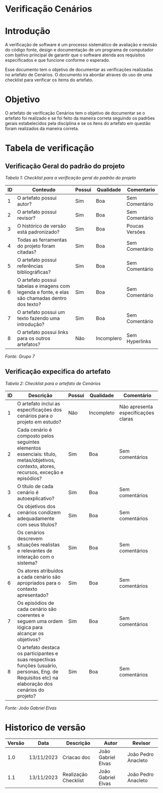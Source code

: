 # Verificação Cenários

# Introdução
A verificação de software é um processo sistemático de avaliação e revisão do código fonte, design e documentação de um programa de computador com bjetivo principal de garantir que o software atenda aos requisitos especificados e que funcione conforme o esperado. 

Esse documento tem o objetivo de documentar as verificações realizadas no artefato de Cenários. O documento ira abordar atraves do uso de uma checklist para verificar os items do artefato.

# Objetivo

O artefato de verificação Cenários tem o objetivo de documentar se o artefato foi realizado e se foi feito da maneira correta seguindo os padrões gerais estabelecidos pela disciplina e se os itens do artefato em questão foram realizados da maneira correta.

# Tabela de verificação

## Verificação Geral do padrão do projeto

*Tabela 1: Checklist para a verificação geral do padrão do projeto*

| ID | Conteudo                                                                                      | Possui | Qualidade | Comentario |
|----|-----------------------------------------------------------------------------------------------|--------|-----------|------------|
| 1  | O artefato possui autor?                                                                      |     Sim   |        Boa   |        Sem Comentário    |
| 2  | O artefato possui revisor?                                                                    |  Sim      |   Boa        |   Sem Comentário        |
| 3  | O histórico de versão está padronizado?                                                       |  Sim      | Boa          |       Poucas Versões     |
| 4  | Todas as ferramentas do projeto foram citadas?                                                |   Sim      |   Boa        |   Sem Comentário        |
| 5  | O artefato possui referências bibliográficas?                                                 |   Sim      |   Boa        |   Sem Comentário        |
| 6  | O artefato possui tabelas e imagens com legenda e fonte, e elas são chamadas dentro dos texto? |   Sim      |   Boa        |   Sem Comentário        |
| 7  | O artefato possui um texto fazendo uma introdução?                                            |  Sim      |   Boa        |   Sem Comentário        |
| 8  | O artefato possui links para os outros artefatos?                                            |  Não      |   Incomplero        |   Sem Hyperlinks        |


*Fonte: Grupo 7*

## Verificação expecifica do artefato

*Tabela 2: Checklist para o artefato de Cenários*

| ID | Descrição | Possui | Qualidade | Comentário |
|----|-----------|-----------|--------|------------|
| 1  | O artefato inclui as especificações dos cenários para o projeto em estudo? | Não | Incompleto | Não apresenta especificações claras |
| 2  | Cada cenário é composto pelos seguintes elementos essenciais: título, metas/objetivos, contexto, atores, recursos, exceção e episódios? | Sim | Boa | Sem comentários |
| 3  | O título de cada cenário é autoexplicativo? | Sim | Boa | Sem comentários |
| 4  | Os objetivos dos cenários condizem adequadamente com seus títulos? | Sim | Boa | Sem comentários |
| 5  | Os cenários descrevem situações realistas e relevantes de interação com o sistema? | Sim | Boa | Sem comentários |
| 6  | Os atores atribuídos a cada cenário são apropriados para o contexto apresentado? | Sim | Boa | Sem comentários ||
| 7  | Os episódios de cada cenário são coerentes e seguem uma ordem lógica para alcançar os objetivos? | Sim | Boa | Sem comentários |tificável entre os cenários e os léxicos? |  | | - |
| 8  | O artefato destaca os participantes e suas respectivas funções (usuário, personas, Eng. de Requisitos etc) na elaboração dos cenários do projeto? | Sim | Boa | Sem comentários |

*Fonte: João Gabriel Elvas*

# Historico de versão

| Versão | Data       | Descrição   | Autor               | Revisor |
|--------|------------|-------------|---------------------|---------|
| 1.0    | 13/11/2023 | Criacao doc | João Gabriel Elvas  | João Pedro Anacleto  |
| 1.1    | 13/11/2023 | Realização Checklist | João Gabriel Elvas  | João Pedro Anacleto  |
